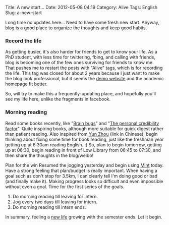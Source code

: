 Title: A new start...
Date: 2012-05-08 04:19
Category: Alive
Tags: English
Slug: a-new-start

Long time no updates here... Need to have some fresh new start. Anyway, blog is a good place to organize the thoughts and keep good habits.
 
### Record the life

As getting busier, it's also harder for friends to get to know your life. As a PhD student, with less time for twittering, fbing, and calling with friends, blog is becoming one of the few ones surviving for friends to know me. That pushes me to restart the posts with "Alive" tags, which is for recording the life. This tag was closed for about 2 years because I just want to make the blog look professional, but it seems the [demo website](/) and the academic homepage fit better.

So, will try to make this a frequently-updating place, and hopefully you'll see my life here, unlike the fragments in facebook.
 
### Morning reading

Read some books recently, like "[Brain bugs](http://www.amazon.com/Brain-Bugs-Brains-Flaws-Shape/dp/0393076024)" and "[The personal credibility factor](http://www.amazon.com/The-Personal-Credibility-Factor-Youve/dp/0132082799)". Quite inspiring books, although more suitable for quick digest rather than patient reading. Also inspired from [Yun Zhou](http://www.weibo.com/yeka52) (link in Chinese), begin thinking about fixing some time for book reading, just like the freshman year getting up at 6:30am reading English. :) So, plan to begin tomorrow, getting up at 06:30, begin reading in front of Low Library from 06:45 to 07:30, and then share the thoughts in the blog/weibo!
 
Plan for the win
Resumed the jogging yesterday and begin using [Mint](https://www.mint.com/) today. Have a strong feeling that plan/budget is really important. When having a goal such as don't stop for 3.5km, I can clearly tell I'm doing good or bad (and finally make it). Making progress looks so difficult and even impossible without even a goal.
Time for the first series of the goals.

1. Do morning reading till leaving for intern.
2. Jog every two days till leaving for intern.
3. Do morning reading till intern ends.

In summary, feeling a [new life](/inspiration-fragments-20131130.html) growing with the semester ends. Let it begin.